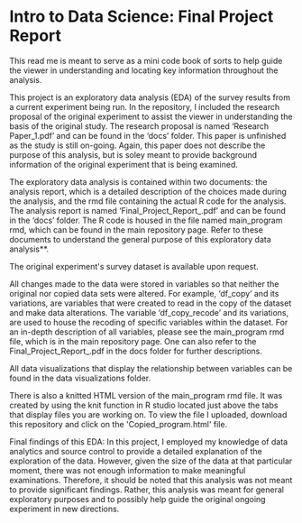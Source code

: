 # Intro to Data Science: Final Project Report 

This read me is meant to serve as a mini code book of sorts to help guide the viewer in understanding and locating key information throughout the analysis. 

This project is an exploratory data analysis (EDA) of the survey results from a current experiment being run. In the repository, I included the research proposal of the original experiment to assist the viewer in understanding the basis of the original study. The research proposal is named ‘Research Paper_1.pdf’ and can be found in the ‘docs’ folder. This paper is unfinished as the study is still on-going. Again, this paper does not describe the purpose of this analysis, but is soley meant to provide background information of the original experiment that is being examined.


The exploratory data analysis is contained within two documents: the analysis report, which is a detailed description of the choices made during the analysis, and the rmd file containing the actual R code for the analysis. The analysis report is named ‘Final_Project_Report_.pdf’ and can be found in the ‘docs’ folder. The R code is housed in the file named main_program rmd, which can be found in the main repository page. Refer to these documents to understand the general purpose of this exploratory data analysis**.

The original experiment's survey dataset is available upon request.

All changes made to the data were stored in variables so that neither the original nor copied data sets were altered. For example, ‘df_copy’ and its variations, are variables that were created to read in the copy of the dataset and make data alterations. The variable ‘df_copy_recode’ and its variations, are used to house the recoding of specific variables within the dataset. For an in-depth description of all variables, please see the main_program rmd file, which is in the main repository page. One can also refer to the Final_Project_Report_.pdf in the docs folder for further descriptions.

All data visualizations that display the relationship between variables can be found in the data visualizations folder.


There is also a knitted HTML version of the main_program rmd file. It was created by using the knit function in R studio located just above the tabs that display files you are working on. To view the file I uploaded, download this repository and click on the 'Copied_program.html' file.


Final findings of this EDA:
In this project, I employed my knowledge of data analytics and source control to provide a detailed explanation of the exploration of the data. However, given the size of the data at that particular moment, there was not enough information to make meaningful examinations. Therefore, it should be noted that this analysis was not meant to provide significant findings. Rather, this analysis was meant for general exploratory purposes and to possibly help guide the original ongoing experiment in new directions.
